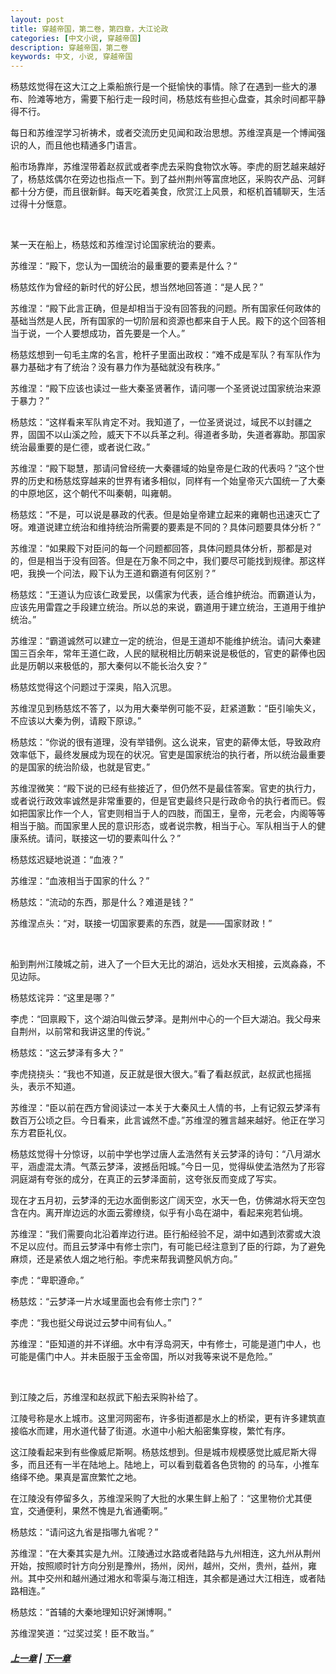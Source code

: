 ```yaml
---
layout: post
title: 穿越帝国，第二卷，第四章，大江论政
categories: [中文小说, 穿越帝国]
description: 穿越帝国，第二卷
keywords: 中文, 小说, 穿越帝国
---
```


杨慈炫觉得在这大江之上乘船旅行是一个挺愉快的事情。除了在遇到一些大的瀑布、险滩等地方，需要下船行走一段时间，杨慈炫有些担心盘查，其余时间都平静得不行。

每日和苏维涅学习祈祷术，或者交流历史见闻和政治思想。苏维涅真是一个博闻强识的人，而且他也精通多门语言。

船市场靠岸，苏维涅带着赵叔武或者李虎去采购食物饮水等。李虎的厨艺越来越好了，杨慈炫偶尔在旁边也指点一下。到了益州荆州等富庶地区，采购农产品、河鲜都十分方便，而且很新鲜。每天吃着美食，欣赏江上风景，和枢机首辅聊天，生活过得十分惬意。

<br>

某一天在船上，杨慈炫和苏维涅讨论国家统治的要素。

苏维涅：“殿下，您认为一国统治的最重要的要素是什么？“

杨慈炫作为曾经的新时代的好公民，想当然地回答道：“是人民？”

苏维涅：“殿下此言正确，但是却相当于没有回答我的问题。所有国家任何政体的基础当然是人民，所有国家的一切阶层和资源也都来自于人民。殿下的这个回答相当于说，一个人要想成功，首先要是一个人。”

杨慈炫想到一句毛主席的名言，枪杆子里面出政权：“难不成是军队？有军队作为暴力基础才有了统治？没有暴力作为基础就没有秩序。”

苏维涅：“殿下应该也读过一些大秦圣贤著作，请问哪一个圣贤说过国家统治来源于暴力？”

杨慈炫：“这样看来军队肯定不对。我知道了，一位圣贤说过，域民不以封疆之界，固国不以山溪之险，威天下不以兵革之利。得道者多助，失道者寡助。那国家统治最重要的是仁德，或者说仁政。”

苏维涅：“殿下聪慧，那请问曾经统一大秦疆域的始皇帝是仁政的代表吗？”这个世界的历史和杨慈炫穿越来的世界有诸多相似，同样有一个始皇帝灭六国统一了大秦的中原地区，这个朝代不叫秦朝，叫雍朝。

杨慈炫：“不是，可以说是暴政的代表。但是始皇帝建立起来的雍朝也迅速灭亡了呀。难道说建立统治和维持统治所需要的要素是不同的？具体问题要具体分析？”

苏维涅：“如果殿下对臣问的每一个问题都回答，具体问题具体分析，那都是对的，但是相当于没有回答。但是在万象不同之中，我们要尽可能找到规律。那这样吧，我换一个问法，殿下认为王道和霸道有何区别？”

杨慈炫：“王道认为应该仁政爱民，以儒家为代表，适合维护统治。而霸道认为，应该先用雷霆之手段建立统治。所以总的来说，霸道用于建立统治，王道用于维护统治。”

苏维涅：“霸道诚然可以建立一定的统治，但是王道却不能维护统治。请问大秦建国三百余年，常年王道仁政，人民的赋税相比历朝来说是极低的，官吏的薪俸也因此是历朝以来极低的，那大秦何以不能长治久安？”

杨慈炫觉得这个问题过于深奥，陷入沉思。

苏维涅见到杨慈炫不答了，以为用大秦举例可能不妥，赶紧道歉：“臣引喻失义，不应该以大秦为例，请殿下原谅。”

杨慈炫：“你说的很有道理，没有举错例。这么说来，官吏的薪俸太低，导致政府效率低下，最终发展成为现在的状况。官吏是国家统治的执行者，所以统治最重要的是国家的统治阶级，也就是官吏。”

苏维涅微笑：“殿下说的已经有些接近了，但仍然不是最佳答案。官吏的执行力，或者说行政效率诚然是非常重要的，但是官吏最终只是行政命令的执行者而已。假如把国家比作一个人，官吏则相当于人的四肢，而国王，皇帝，元老会，内阁等等相当于脑。而国家里人民的意识形态，或者说宗教，相当于心。军队相当于人的健康系统。请问，联接这一切的要素叫什么？”

杨慈炫迟疑地说道：“血液？”

苏维涅：“血液相当于国家的什么？”

杨慈炫：“流动的东西，那是什么？难道是钱？”

苏维涅点头：“对，联接一切国家要素的东西，就是——国家财政！”

<br>

船到荆州江陵城之前，进入了一个巨大无比的湖泊，远处水天相接，云岚淼淼，不见边际。

杨慈炫诧异：“这里是哪？”

李虎：“回禀殿下，这个湖泊叫做云梦泽。是荆州中心的一个巨大湖泊。我父母来自荆州，以前常和我讲这里的传说。”

杨慈炫：“这云梦泽有多大？”

李虎挠挠头：“我也不知道，反正就是很大很大。”看了看赵叔武，赵叔武也摇摇头，表示不知道。

苏维涅：“臣以前在西方曾阅读过一本关于大秦风土人情的书，上有记叙云梦泽有数百万公顷之巨。今日看来，此言诚然不虚。”苏维涅的雅言越来越好。他正在学习东方君臣礼仪。

杨慈炫觉得十分惊讶，以前中学也学过唐人孟浩然有关云梦泽的诗句：“八月湖水平，涵虚混太清。气蒸云梦泽，波撼岳阳城。”今日一见，觉得纵使孟浩然为了形容洞庭湖有夸张的成分，在真正的云梦泽面前，这夸张反而变成了写实。

现在才五月初，云梦泽的无边水面倒影这广阔天空，水天一色，仿佛湖水将天空包含在内。离开岸边远的水面云雾缭绕，似乎有小岛在湖中，看起来宛若仙境。

苏维涅：“我们需要向北沿着岸边行进。臣行船经验不足，湖中如遇到浓雾或大浪不足以应付。而且云梦泽中有修士宗门，有可能已经注意到了臣的行踪，为了避免麻烦，还是紧依人烟之地行船。李虎来帮我调整风帆方向。”

李虎：“卑职遵命。”

杨慈炫：“云梦泽一片水域里面也会有修士宗门？”

李虎：“我也挺父母说过云梦中间有仙人。”

苏维涅：“臣知道的并不详细。水中有浮岛洞天，中有修士，可能是道门中人，也可能是儒门中人。并未臣服于玉金帝国，所以对我等来说不是危险。”

<br>

到江陵之后，苏维涅和赵叔武下船去采购补给了。

江陵号称是水上城市。这里河网密布，许多街道都是水上的桥梁，更有许多建筑直接临水而建，用水道代替了街道。水道中小船大船密集穿梭，繁忙有序。

这江陵看起来到有些像威尼斯啊。杨慈炫想到。但是城市规模感觉比威尼斯大得多，而且还有一半在陆地上。陆地上，可以看到载着各色货物的
的马车，小推车络绎不绝。果真是富庶繁忙之地。

在江陵没有停留多久，苏维涅采购了大批的水果生鲜上船了：“这里物价尤其便宜，交通便利，果然不愧是九省通衢啊。”

杨慈炫：“请问这九省是指哪九省呢？”

苏维涅：“在大秦其实是九州。江陵通过水路或者陆路与九州相连，这九州从荆州开始，按照顺时针方向分别是豫州，扬州，闵州，越州，交州，贵州，益州，雍州。其中交州和越州通过湘水和零渠与海江相连，其余都是通过大江相连，或者陆路相连。”

杨慈炫：“首辅的大秦地理知识好渊博啊。”

苏维涅笑道：“过奖过奖！臣不敢当。”

##### [上一章](/2020/03/27/TimeTravellerEmpire-2-3/) | [下一章](/2020/03/28/TimeTravellerEmpire-2-5/)